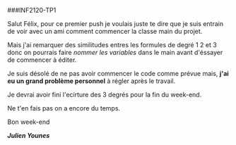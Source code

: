 ###INF2120-TP1 
 
Salut Félix, pour ce premier push je voulais juste te dire que je suis entrain de voir avec un ami comment commencer la classe main du projet.

Mais j'ai remarquer des similitudes entres les formules de degré 1 2 et 3 donc on pourrais faire _nommer les variables_ dans le main avant d'éssayer de commencer à éditer.

Je suis désolé de ne pas avoir commencer le code comme prévue mais, **j'ai eu un grand problème personnel** à régler après le travail.

Je devrai avoir fini l'ecirture des 3 degrés pour la fin du week-end.

Ne t'en fais pas on a encore du temps.

Bon week-end 

***Julien Younes***
